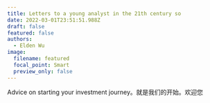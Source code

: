 ```yaml
---
title: Letters to a young analyst in the 21th century so 
date: 2022-03-01T23:51:51.988Z
draft: false
featured: false
authors:
  - Elden Wu
image:
  filename: featured
  focal_point: Smart
  preview_only: false
---
```

Advice on starting your investment journey。就是我们的开始。欢迎您